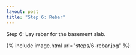 ```yaml
---
layout: post
title: "Step 6: Rebar"
---
```


Step 6: Lay rebar for the basement slab.

{% include image.html url="steps/6-rebar.jpg" %}